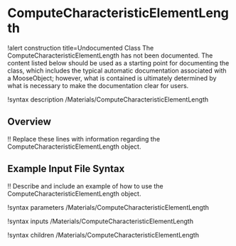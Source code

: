 # ComputeCharacteristicElementLength

!alert construction title=Undocumented Class
The ComputeCharacteristicElementLength has not been documented. The content listed below should be used as a starting point for
documenting the class, which includes the typical automatic documentation associated with a
MooseObject; however, what is contained is ultimately determined by what is necessary to make the
documentation clear for users.

!syntax description /Materials/ComputeCharacteristicElementLength

## Overview

!! Replace these lines with information regarding the ComputeCharacteristicElementLength object.

## Example Input File Syntax

!! Describe and include an example of how to use the ComputeCharacteristicElementLength object.

!syntax parameters /Materials/ComputeCharacteristicElementLength

!syntax inputs /Materials/ComputeCharacteristicElementLength

!syntax children /Materials/ComputeCharacteristicElementLength
